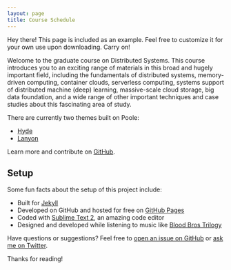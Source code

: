 ```yaml
---
layout: page
title: Course Schedule
---
```


<p class="message">
  Hey there! This page is included as an example. Feel free to customize it for your own use upon downloading. Carry on!
</p>

Welcome to the graduate course on Distributed Systems. This course
introduces you to an exciting range of materials in this broad and
hugely important field, including the fundamentals of distributed
systems, memory-driven computing, container clouds, serverless
computing, systems support of distributed machine (deep) learning,
massive-scale cloud storage, big data foundation, and a wide range of
other important techniques and case studies about this fascinating
area of study.


There are currently two themes built on Poole:

* [Hyde](http://hyde.getpoole.com)
* [Lanyon](http://lanyon.getpoole.com)

Learn more and contribute on [GitHub](https://github.com/poole).

## Setup

Some fun facts about the setup of this project include:

* Built for [Jekyll](http://jekyllrb.com)
* Developed on GitHub and hosted for free on [GitHub Pages](https://pages.github.com)
* Coded with [Sublime Text 2](http://sublimetext.com), an amazing code editor
* Designed and developed while listening to music like [Blood Bros Trilogy](https://soundcloud.com/maddecent/sets/blood-bros-series)

Have questions or suggestions? Feel free to [open an issue on GitHub](https://github.com/poole/issues/new) or [ask me on Twitter](https://twitter.com/mdo).

Thanks for reading!
